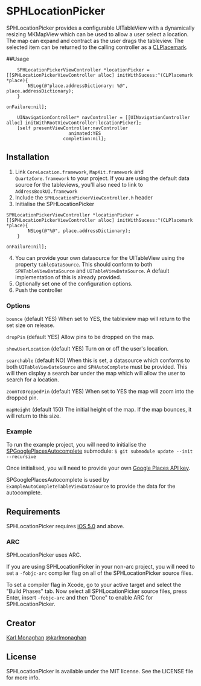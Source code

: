 SPHLocationPicker
===============

SPHLocationPicker provides a configurable UITableView with a dynamically resizing MKMapView which can be used to allow a user select a location. The map can expand and contract as the user drags the tableview. The selected item can be returned to the calling controller as a [CLPlacemark](http://developer.apple.com/library/ios/#documentation/CoreLocation/Reference/CLPlacemark_class/Reference/Reference.html).

##Usage
```obj-c
    SPHLocationPickerViewController *locationPicker = [[SPHLocationPickerViewController alloc] initWithSucess:^(CLPlacemark *place){
        NSLog(@"place.addressDictionary: %@", place.addressDictionary);
    }
                                                                                                    onFailure:nil];

    UINavigationController* navController = [[UINavigationController alloc] initWithRootViewController:locationPicker];
    [self presentViewController:navController
                       animated:YES
                     completion:nil];
```

## Installation

1. Link `CoreLocation.framework`, `MapKit.framework` and `QuartzCore.framework` to your project. If you are using the default data source for the tableviews, you'll also need to link to `AddressBookUI.framework`
2. Include the `SPHLocationPickerViewController.h` header
3. Initialise the SPHLocationPicker
```obj-c
SPHLocationPickerViewController *locationPicker = [[SPHLocationPickerViewController alloc] initWithSucess:^(CLPlacemark *place){
        NSLog(@"%@", place.addressDictionary);
    }
                                                                                                    onFailure:nil];
```

4. You can provide your own datasource for the UITableView using the property `tableDataSource`. This should conform to both `SPHTableViewDataSource` and `UITableViewDataSource`. A default implementation of this is already provided.
5. Optionally set one of the configuration options.
6. Push the controller

### Options

`bounce` (default YES) When set to YES, the tableview map will return to the set size on release.

`dropPin` (default YES) Allow pins to be dropped on the map.

`showUserLocation` (default YES) Turn on or off the user's location.

`searchable` (default NO) When this is set, a datasource which conforms to both `UITableViewDateSource` and `SPHAutoComplete` must be provided. This will then display a search bar under the map which will allow the user to search for a location.
 
`zoomToDroppedPin` (default YES) When set to YES the map will zoom into the dropped pin.

`mapHeight` (default 150) The initial height of the map. If the map bounces, it will return to this size.

### Example
To run the example project, you will need to initialise the [SPGooglePlacesAutocomplete](https://github.com/spoletto/SPGooglePlacesAutocomplete) submodule:
`$ git submodule update --init --recursive`

Once initialised, you will need to provide your own [Google Places API key](https://developers.google.com/places/documentation/).
 
SPGooglePlacesAutocomplete is used by `ExampleAutoCompleteTableViewDataSource` to provide the data for the autocomplete. 

## Requirements

SPHLocationPicker requires [iOS 5.0](http://developer.apple.com/library/ios/#releasenotes/General/WhatsNewIniPhoneOS/Articles/iPhoneOS4.html) and above.

### ARC

SPHLocationPicker uses ARC.

If you are using SPHLocationPicker in your non-arc project, you will need to set a `-fobjc-arc` compiler flag on all of the SPHLocationPicker source files.

To set a compiler flag in Xcode, go to your active target and select the "Build Phases" tab. Now select all SPHLocationPicker source files, press Enter, insert `-fobjc-arc` and then "Done" to enable ARC for SPHLocationPicker.

## Creator

[Karl Monaghan](http://github.com/kmonaghan)
[@karlmonaghan](https://twitter.com/karlmonaghan)
 
## License
SPHLocationPicker is available under the MIT license. See the LICENSE file for more info.
